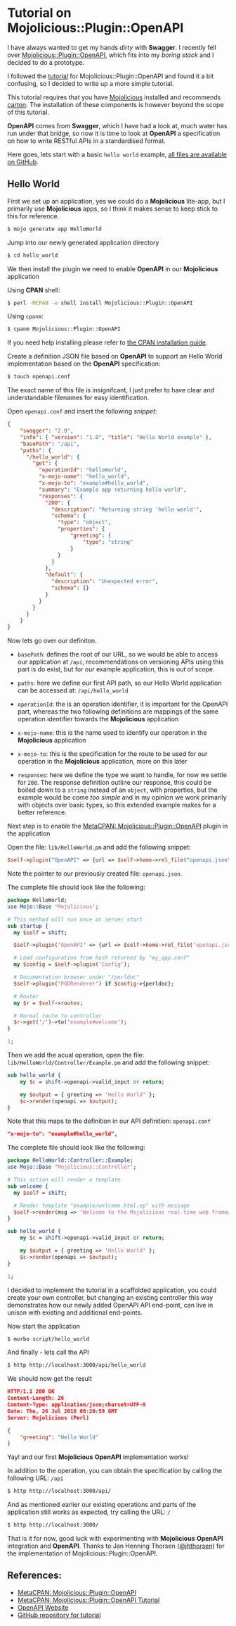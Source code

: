 # Tutorial on Mojolicious::Plugin::OpenAPI

I have always wanted to get my hands _dirty_ with **Swagger**. I recently fell over [Mojolicious::Plugin::OpenAPI](https://metacpan.org/pod/Mojolicious::Plugin::OpenAPI), which fits into my _boring stack_ and I decided to do a prototype.

I followed the [tutorial](https://metacpan.org/pod/Mojolicious::Plugin::OpenAPI::Guides::Tutorial) for Mojolicious::Plugin::OpenAPI and found it a bit confusing, so I decided to write up a more simple tutorial.

This tutorial requires that you have [Mojolicious](https://metacpan.org/pod/Mojolicious) installed and recommends [carton](https://metacpan.org/pod/distribution/Carton/script/carton). The installation of these components is however beyond the scope of this tutorial.

**OpenAPI** comes from **Swagger**, which I have had a look at, much water has run under that bridge, so now it is time to look at **OpenAPI** a specification on how to write RESTful APIs in a standardised format.

Here goes, lets start with a basic `hello world` example, [all files are available on GitHub](https://github.com/jonasbn/perl-mojolicious-plugin-openapi-tutorial).

## Hello World

First we set up an application, yes we could do a **Mojolicious** lite-app, but I primarily use **Mojolicious** apps, so I think it makes sense to keep stick to this for reference.

```bash
$ mojo generate app HelloWorld
```

Jump into our newly generated application directory

```bash
$ cd hello_world
```

We then install the plugin we need to enable **OpenAPI** in our **Mojolicious** application

Using **CPAN** shell:

```bash
$ perl -MCPAN -e shell install Mojolicious::Plugin::OpenAPI
```

Using `cpanm`:

```bash
$ cpanm Mojolicious::Plugin::OpenAPI
```

If you need help installing please refer to [the CPAN installation guide](https://www.cpan.org/modules/INSTALL.html).

Create a definition JSON file based on **OpenAPI** to support an Hello World implementation based on the **OpenAPI** specification:

```bash
$ touch openapi.conf
```

The exact name of this file is insignifcant, I just prefer to have clear and understandable filenames for easy identification.

Open `openapi.conf` and insert the following _snippet_:

```json
{
    "swagger": "2.0",
    "info": { "version": "1.0", "title": "Hello World example" },
    "basePath": "/api",
    "paths": {
      "/hello_world": {
        "get": {
          "operationId": "helloWorld",
          "x-mojo-name": "hello_world",
          "x-mojo-to": "example#hello_world",
          "summary": "Example app returning hello world",
          "responses": {
            "200": {
              "description": "Returning string 'hello world'",
              "schema": {
                "type": "object",
                "properties": {
                    "greeting": {
                        "type": "string"
                    }
                }
              }
            },
            "default": {
              "description": "Unexpected error",
              "schema": {}
            }
          }
        }
      }
    }
}
```

Now lets go over our definiton.

- `basePath`: defines the root of our URL, so we would be able to access our application at `/api`, recommendations on versioning APIs using this part is do exist, but for our example application, this is out of scope.

- `paths`: here we define our first API path, so our Hello World application can be accessed at: `/api/hello_world`

- `operationId`: the is an operation identifier, it is important for the OpenAPI part, whereas the two following definitions are mappings of the same operation identifier towards the **Mojolicious** application

- `x-mojo-name`: this is the name used to identify our operation in the **Mojolicious** application

- `x-mojo-to`: this is the specification for the route to be used for our operation in the **Mojolicious** application, more on this later

- `responses`: here we define the type we want to handle, for now we settle for `200`. The response definition outline our response, this could be boiled down to a `string` instead of an `object`, with properties, but the example would be come _too simple_ and in my opinion we work primarily with objects over basic types, so this extended example makes for a better reference.

Next step is to enable the [MetaCPAN: Mojolicious::Plugin::OpenAPI](https://metacpan.org/pod/Mojolicious::Plugin::OpenAPI) plugin in the application

Open the file: `lib/HelloWorld.pm` and add the following snippet:

```perl
$self->plugin("OpenAPI" => {url => $self->home->rel_file("openapi.json")});
```

Note the pointer to our previously created file: `openapi.json`.

The complete file should look like the following:

```perl
package HelloWorld;
use Mojo::Base 'Mojolicious';

# This method will run once at server start
sub startup {
  my $self = shift;

  $self->plugin('OpenAPI' => {url => $self->home->rel_file('openapi.json')});

  # Load configuration from hash returned by "my_app.conf"
  my $config = $self->plugin('Config');

  # Documentation browser under "/perldoc"
  $self->plugin('PODRenderer') if $config->{perldoc};

  # Router
  my $r = $self->routes;

  # Normal route to controller
  $r->get('/')->to('example#welcome');
}

1;
```

Then we add the acual operation, open the file: `lib/HelloWorld/Controller/Example.pm` and add the following snippet:

```perl
sub hello_world {
    my $c = shift->openapi->valid_input or return;

    my $output = { greeting => 'Hello World' };
    $c->render(openapi => $output);
}
```

Note that this maps to the definition in our API definition: `openapi.conf`

```json
"x-mojo-to": "example#hello_world",
```

The complete file should look like the following:

```perl
package HelloWorld::Controller::Example;
use Mojo::Base 'Mojolicious::Controller';

# This action will render a template
sub welcome {
  my $self = shift;

  # Render template "example/welcome.html.ep" with message
  $self->render(msg => 'Welcome to the Mojolicious real-time web framework!');
}

sub hello_world {
    my $c = shift->openapi->valid_input or return;

    my $output = { greeting => 'Hello World' };
    $c->render(openapi => $output);
}

1;
```

I decided to implement the tutorial in a scaffolded application, you could create your own controller, but changing an existing controller this way demonstrates how our newly added OpenAPI API end-point, can live in unison with existing and additional end-points.

Now start the application

```bash
$ morbo script/hello_world
```

And finally - lets call the API

```bash
$ http http://localhost:3000/api/hello_world
```

We should now get the result

```json
HTTP/1.1 200 OK
Content-Length: 26
Content-Type: application/json;charset=UTF-8
Date: Thu, 26 Jul 2018 08:20:59 GMT
Server: Mojolicious (Perl)

{
    "greeting": "Hello World"
}
```

Yay! and our first **Mojolicious** **OpenAPI** implementation works!

In addition to the operation, you can obtain the specification by calling the following URL: `/api`

```bash
$ http http://localhost:3000/api/
```

And as mentioned earlier our existing operations and parts of the application still works as expected, try calling the URL: `/`

```bash
$ http http://localhost:3000/
```

That is it for now, good luck with experimenting with **Mojolicious** **OpenAPI** integration and **OpenAPI**. Thanks to Jan Henning Thorsen ([@jhthorsen](https://twitter.com/jhthorsen)) for the implementation of Mojolicious::Plugin::OpenAPI.

## References:

- [MetaCPAN: Mojolicious::Plugin::OpenAPI](https://metacpan.org/pod/Mojolicious::Plugin::OpenAPI)
- [MetaCPAN: Mojolicious::Plugin::OpenAPI Tutorial](https://metacpan.org/pod/Mojolicious::Plugin::OpenAPI::Guides::Tutorial)
- [OpenAPI Website](https://www.openapis.org/)
- [GitHub repository for tutorial](https://github.com/jonasbn/perl-mojolicious-plugin-openapi-tutorial)
